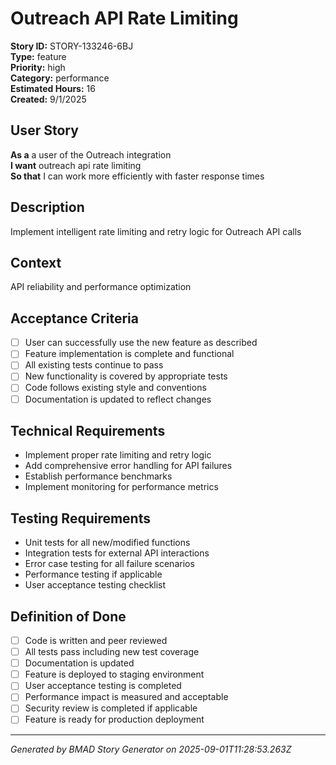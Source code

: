 # Outreach API Rate Limiting

**Story ID:** STORY-133246-6BJ  
**Type:** feature  
**Priority:** high  
**Category:** performance  
**Estimated Hours:** 16  
**Created:** 9/1/2025

## User Story

**As a** a user of the Outreach integration  
**I want** outreach api rate limiting  
**So that** I can work more efficiently with faster response times

## Description

Implement intelligent rate limiting and retry logic for Outreach API calls

## Context

API reliability and performance optimization

## Acceptance Criteria

- [ ] User can successfully use the new feature as described
- [ ] Feature implementation is complete and functional
- [ ] All existing tests continue to pass
- [ ] New functionality is covered by appropriate tests
- [ ] Code follows existing style and conventions
- [ ] Documentation is updated to reflect changes

## Technical Requirements

- Implement proper rate limiting and retry logic
- Add comprehensive error handling for API failures
- Establish performance benchmarks
- Implement monitoring for performance metrics

## Testing Requirements

- Unit tests for all new/modified functions
- Integration tests for external API interactions
- Error case testing for all failure scenarios
- Performance testing if applicable
- User acceptance testing checklist

## Definition of Done

- [ ] Code is written and peer reviewed
- [ ] All tests pass including new test coverage
- [ ] Documentation is updated
- [ ] Feature is deployed to staging environment
- [ ] User acceptance testing is completed
- [ ] Performance impact is measured and acceptable
- [ ] Security review is completed if applicable
- [ ] Feature is ready for production deployment

---

*Generated by BMAD Story Generator on 2025-09-01T11:28:53.263Z*
